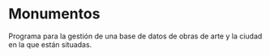 # Monumentos
Programa para la gestión de una base de datos de obras de arte y la ciudad en la que están situadas. 
